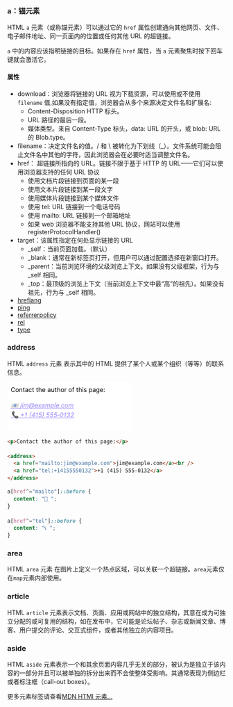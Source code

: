 ### a：锚元素

HTML `a` 元素（或称锚元素）可以通过它的 `href` 属性创建通向其他网页、文件、电子邮件地址、同一页面内的位置或任何其他 URL 的超链接。

`a` 中的内容应该指明链接的目标。如果存在 `href` 属性，当 `a` 元素聚焦时按下回车键就会激活它。

#### 属性

- download：浏览器将链接的 URL 视为下载资源，可以使用或不使用 `filename` 值,如果没有指定值，浏览器会从多个来源决定文件名和扩展名:
  - Content-Disposition HTTP 标头。
  - URL 路径的最后一段。
  - 媒体类型。来自 Content-Type 标头，data: URL 的开头，或 blob: URL 的 Blob.type。
- filename：决定文件名的值。/ 和 \ 被转化为下划线（\_）。文件系统可能会阻止文件名中其他的字符，因此浏览器会在必要时适当调整文件名。
- href： 超链接所指向的 URL。链接不限于基于 HTTP 的 URL——它们可以使用浏览器支持的任何 URL 协议
  - 使用文档片段链接到页面的某一段
  - 使用文本片段链接到某一段文字
  - 使用媒体片段链接到某个媒体文件
  - 使用 tel: URL 链接到一个电话号码
  - 使用 mailto: URL 链接到一个邮箱地址
  - 如果 web 浏览器不能支持其他 URL 协议，网站可以使用 registerProtocolHandler()
- target：该属性指定在何处显示链接的 URL
  - \_self：当前页面加载。（默认）
  - \_blank：通常在新标签页打开，但用户可以通过配置选择在新窗口打开。
  - \_parent：当前浏览环境的父级浏览上下文。如果没有父级框架，行为与 \_self 相同。
  - \_top：最顶级的浏览上下文（当前浏览上下文中最“高”的祖先）。如果没有祖先，行为与 \_self 相同。
- [hreflang](https://developer.mozilla.org/zh-CN/docs/Web/HTML/Element/a#hreflang)
- [ping](https://developer.mozilla.org/zh-CN/docs/Web/HTML/Element/a#ping)
- [referrerpolicy](https://developer.mozilla.org/zh-CN/docs/Web/HTML/Element/a#referrerpolicy)
- [rel](https://developer.mozilla.org/zh-CN/docs/Web/HTML/Element/a#rel)
- [type](https://developer.mozilla.org/zh-CN/docs/Web/HTML/Element/a#type)

### address

HTML `address` 元素 表示其中的 HTML 提供了某个人或某个组织（等等）的联系信息。

![alt text](image-1.png)

```html
<p>Contact the author of this page:</p>

<address>
  <a href="mailto:jim@example.com">jim@example.com</a><br />
  <a href="tel:+14155550132">+1 (415) 555‑0132</a>
</address>
```

```css
a[href^="mailto"]::before {
  content: "📧 ";
}

a[href^="tel"]::before {
  content: "📞 ";
}
```

### area

HTML `area` 元素 在图片上定义一个热点区域，可以关联一个超链接。`area`元素仅在`map`元素内部使用。

### article

HTML `article` 元素表示文档、页面、应用或网站中的独立结构，其意在成为可独立分配的或可复用的结构，如在发布中，它可能是论坛帖子、杂志或新闻文章、博客、用户提交的评论、交互式组件，或者其他独立的内容项目。

### aside

HTML `aside` 元素表示一个和其余页面内容几乎无关的部分，被认为是独立于该内容的一部分并且可以被单独的拆分出来而不会使整体受影响。其通常表现为侧边栏或者标注框（call-out boxes）。

更多元素标签请查看[MDN HTMl 元素...](https://developer.mozilla.org/zh-CN/docs/Web/HTML/Element/audio)
